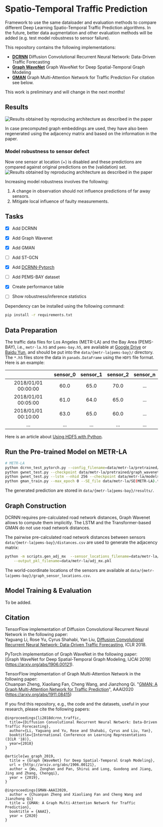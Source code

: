 # Spatio-Temporal Traffic Prediction
Framework to use the same dataloader and evaluation methods to compare different Deep Learning Spatio-Temporal Traffic Prediction algorithms. 
In the future, better data augmentation and other evaluation methods will be added (e.g. test model robustness to sensor failure). 

This repository contains the following implementations:
- **[DCRNN](https://arxiv.org/abs/1707.01926)** Diffusion Convolutional Recurrent Neural Network: Data-Driven Traffic Forecasting
- **[Graph WaveNet](https://arxiv.org/abs/1906.00121)** Graph WaveNet for Deep Spatial-Temporal Graph Modeling
- **[GMAN](https://arxiv.org/abs/1911.08415)** Graph Multi-Attention Network for Traffic Prediction
For citation see below.

This work is preliminary and will change in the next months! 

## Results
![Results obtained by reproducing architecture as described in the paper](https://github.com/tijsmaas/TrafficPrediction/blob/master/figures/reproduced_papers_results.png?raw=true)

In case precomputed graph embeddings are used, they have also been regenerated using the adjacency matrix and based on the information in the paper.

### Model robustness to sensor defect
Now one sensor at location (+) is disabled and these predictions are compared against original predictions on the (validation) set.
![Results obtained by reproducing architecture as described in the paper](https://github.com/tijsmaas/TrafficPrediction/blob/master/figures/robustness_of_sensor_1.gif?raw=true)

Increasing model robustness involves the following:
1. A change in observation should not influence predictions of far away sensors.
2. Mitigate local influence of faulty measurements.

## Tasks
- [X] Add DCRNN
- [X] Add Graph Wavenet
- [X] Add GMAN
- [ ] Add ST-GCN
- [X] Add [DCRNN-Pytorch](https://github.com/chnsh/DCRNN_PyTorch)
- [ ] Add PEMS-BAY dataset
- [X] Create performance table
- [ ] Show robustness/inference statistics 



Dependency can be installed using the following command:
```bash
pip install -r requirements.txt
```

## Data Preparation
The traffic data files for Los Angeles (METR-LA) and the Bay Area (PEMS-BAY), i.e., `metr-la.h5` and `pems-bay.h5`, are available at [Google Drive](https://drive.google.com/open?id=10FOTa6HXPqX8Pf5WRoRwcFnW9BrNZEIX) or [Baidu Yun](https://pan.baidu.com/s/14Yy9isAIZYdU__OYEQGa_g), and should be
put into the `data/{metr-la|pems-bay}/` directory.
The `*.h5` files store the data in `panads.DataFrame` using the `HDF5` file format. Here is an example:

|                     | sensor_0 | sensor_1 | sensor_2 | sensor_n |
|:-------------------:|:--------:|:--------:|:--------:|:--------:|
| 2018/01/01 00:00:00 |   60.0   |   65.0   |   70.0   |    ...   |
| 2018/01/01 00:05:00 |   61.0   |   64.0   |   65.0   |    ...   |
| 2018/01/01 00:10:00 |   63.0   |   65.0   |   60.0   |    ...   |
|         ...         |    ...   |    ...   |    ...   |    ...   |


Here is an article about [Using HDF5 with Python](https://medium.com/@jerilkuriakose/using-hdf5-with-python-6c5242d08773).

## Run the Pre-trained Model on METR-LA

```bash
# METR-LA
python dcrnn_test_pytorch.py --config_filename=data/metr-la/pretrained/dcrnn_test_pytorch.yaml
python gwnet_test.py --checkpoint data/metr-la/pretrained/graph_wavenet_repr.pth --data data/metr-la/metr-la.h5
python gwnet_test.py --lstm --nhid 256 --checkpoint data/metr-la/models/fc_lstm.pth --data data/metr-la/metr-la.h5
python gman_train.py --max_epoch 0 --SE_file data/metr-la/SE(METR-LA).txt --model_file data/metr-la/pretrained/GMAN_METR-LA --traffic_file data/metr-la/metr-la.h5
```
The generated prediction are stored in `data/{metr-la|pems-bay}/results/`.

## Graph Construction
DCRNN requires pre-calculated road network distances, Graph Wavenet allows to compute them implicitly.
The LSTM and the Transformer-based GMAN do not use road network distances.

The pairwise pre-calculated road network distances between sensors `data/{metr-la|pems-bay}/distances.csv` are used to generate the adjacency matrix:
```bash
python -m scripts.gen_adj_mx  --sensor_locations_filename=data/metr-la/graph_sensor_locations.csv --normalized_k=0.1\
    --output_pkl_filename=data/metr-la/adj_mx.pkl
```
The world-coordinate locations of the sensors are available at `data/{metr-la|pems-bay}/graph_sensor_locations.csv`.


## Model Training & Evaluation
To be added.


## Citation

TensorFlow implementation of Diffusion Convolutional Recurrent Neural Network in the following paper: \
Yaguang Li, Rose Yu, Cyrus Shahabi, Yan Liu, [Diffusion Convolutional Recurrent Neural Network: Data-Driven Traffic Forecasting](https://arxiv.org/abs/1707.01926), ICLR 2018.

PyTorch implementation of Graph WaveNet in the following paper: \
[Graph WaveNet for Deep Spatial-Temporal Graph Modeling, IJCAI 2019] (https://arxiv.org/abs/1906.00121).

TensorFlow implementation of Graph Multi-Attention Network in the following paper: \
Chuanpan Zheng, Xiaoliang Fan, Cheng Wang, and Jianzhong Qi. "[GMAN: A Graph Multi-Attention Network for Traffic Prediction](https://arxiv.org/abs/1911.08415)", AAAI2020 (https://arxiv.org/abs/1911.08415)

If you find this repository, e.g., the code and the datasets, useful in your research, please cite the following papers:
```
@inproceedings{li2018dcrnn_traffic,
  title={Diffusion Convolutional Recurrent Neural Network: Data-Driven Traffic Forecasting},
  author={Li, Yaguang and Yu, Rose and Shahabi, Cyrus and Liu, Yan},
  booktitle={International Conference on Learning Representations (ICLR '18)},
  year={2018}
}

@article{wu_graph_2019,
  title = {Graph {WaveNet} for Deep Spatial-Temporal Graph Modeling},
  url = {http://arxiv.org/abs/1906.00121},
  author = {Wu, Zonghan and Pan, Shirui and Long, Guodong and Jiang, Jing and Zhang, Chengqi},
  year = {2019},
}

@inproceedings{GMAN-AAAI2020,
  author = {Chuanpan Zheng and Xiaoliang Fan and Cheng Wang and Jianzhong Qi}
  title = {GMAN: A Graph Multi-Attention Network for Traffic Prediction},
  booktitle = {AAAI},
  year = {2020}
}
```
